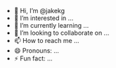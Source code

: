- 👋 Hi, I’m @jakekg
- 👀 I’m interested in ...
- 🌱 I’m currently learning ...
- 💞️ I’m looking to collaborate on ...
- 📫 How to reach me ...
- 😄 Pronouns: ...
- ⚡ Fun fact: ...

<!---
jakekg/jakekg is a ✨ special ✨ repository because its `README.md` (this file) appears on your GitHub profile.
You can click the Preview link to take a look at your changes.
--->
